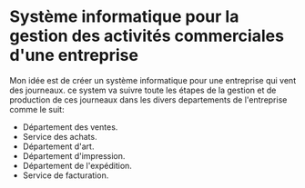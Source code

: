 # Système informatique pour la gestion des activités commerciales d'une entreprise 

Mon idée est de créer un système informatique pour une entreprise qui vent des journeaux.
ce system va suivre toute les étapes de la gestion et de production de ces journeaux dans les divers departements de l'entreprise comme le suit:

* Département des ventes.
* Service des achats.
* Département d'art.
* Département d'impression.
* Département de l'expédition.
* Service de facturation.


